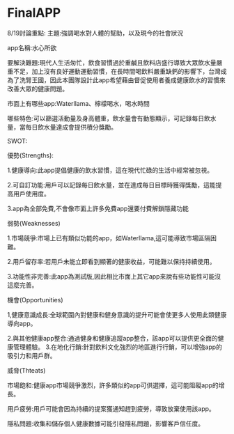 # FinalAPP
8/19討論重點:
主題:強調喝水對人體的幫助，以及現今的社會狀況

app名稱:水心所欲

要解決難題:現代人生活匆忙，飲食習慣過於重鹹且飲料店盛行導致大眾飲水量嚴重不足，加上沒有良好運動運動習慣，在長時間喝飲料嚴重缺鈣的影響下，台灣成為了洗腎王國，因此本團隊設計此app希望藉由督促使用者養成健康飲水的習慣來改善大眾的健康問題。

市面上有哪些app:Waterllama、檸檬喝水，喝水時間

哪些特色:可以篩選活動量及身高體重，飲水量會有動態顯示，可記錄每日飲水量，當每日飲水量達成會提供積分獎勵。

SWOT:

優勢(Strengths):

1.健康導向:此app提倡健康的飲水習慣，這在現代忙碌的生活中經常被忽視。

2.可自訂功能:用戶可以記錄每日飲水量，並在達成每日目標時獲得獎勵，這能提高用戶使用度。

3.app為全部免費,不會像市面上許多免費app還要付費解鎖隱藏功能

弱勢(Weaknesses)

1.市場競爭:市場上已有類似功能的app，如Waterllama,這可能導致市場區隔困難。

2.用戶留存率:若用戶未能立即看到顯著的健康收益，可能難以保持持續使用。

3.功能性非完善:此app為測試版,因此相比市面上其它app來說有些功能性可能沒這麼完善。

機會(Opportunities)

1,健康意識成長:全球範圍內對健康和健身意識的提升可能會使更多人使用此類健康導向app。

2.與其他健康app整合:通過健身和健康追蹤app整合，該app可以提供更全面的健康管理體驗。
3.在地化行銷:針對飲料文化強烈的地區進行行銷，可以增強app的吸引力和用戶群。

威脅(Thteats)

市場飽和:健康app市場競爭激烈，許多類似的app可供選擇，這可能阻礙app的增長。

用戶疲勞:用戶可能會因為持續的提案獲通知趕到疲勞，導致放棄使用該app。

隱私問題:收集和儲存個人健康數據可能引發隱私問題，影響客戶信任度。
